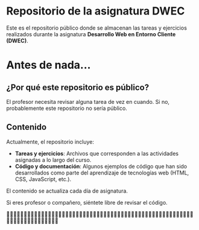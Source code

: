 # Repositorio de la asignatura DWEC

Este es el repositorio público donde se almacenan las tareas y ejercicios realizados durante la asignatura **Desarrollo Web en Entorno Cliente (DWEC)**. 


# Antes de nada...
## ¿Por qué este repositorio es público?

El profesor necesita revisar alguna tarea de vez en cuando. Si no, probablemente este repositorio no sería público.


## Contenido

Actualmente, el repositorio incluye:

- **Tareas y ejercicios**: Archivos que corresponden a las actividades asignadas a lo largo del curso.
- **Código y documentación**: Algunos ejemplos de código que han sido desarrollados como parte del aprendizaje de tecnologías web (HTML, CSS, JavaScript, etc.).

El contenido se actualiza cada día de asignatura.

Si eres profesor o compañero, siéntete libre de revisar el código.

🚀🚀🚀🚀🚀🚀🚀🚀🚀🚀🚀🚀🚀🚀🚀🚀🚀🚀🚀🚀🚀🚀🚀🚀🚀🚀🚀🚀🚀🚀🚀🚀🚀🚀🚀🚀🚀🚀🚀🚀🚀🚀🚀🚀🚀🚀🚀🚀🚀🚀🚀🚀🚀🚀🚀🚀🚀🚀🚀🚀🚀🚀🚀🚀🚀🚀🚀🚀🚀
